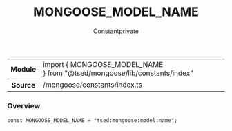 
<header class="symbol-info-header"><h1 id="mongoose_model_name">MONGOOSE_MODEL_NAME</h1><label class="symbol-info-type-label const">Constant</label><label class="api-type-label private" title="private">private</label></header>
<!-- summary -->
<section class="symbol-info"><table class="is-full-width"><tbody><tr><th>Module</th><td><div class="lang-typescript"><span class="token keyword">import</span> { MONGOOSE_MODEL_NAME }&nbsp;<span class="token keyword">from</span>&nbsp;<span class="token string">"@tsed/mongoose/lib/constants/index"</span></div></td></tr><tr><th>Source</th><td><a href="https://github.com/Romakita/ts-express-decorators/blob/v4.10.0/src//mongoose/constants/index.ts#L0-L0">/mongoose/constants/index.ts</a></td></tr></tbody></table></section>
<!-- overview -->


### Overview


<pre><code class="typescript-lang "><span class="token keyword">const</span> MONGOOSE_MODEL_NAME = "tsed<span class="token punctuation">:</span>mongoose<span class="token punctuation">:</span>model<span class="token punctuation">:</span>name"<span class="token punctuation">;</span></code></pre>


<!-- Parameters -->

<!-- Description -->

<!-- Members -->

